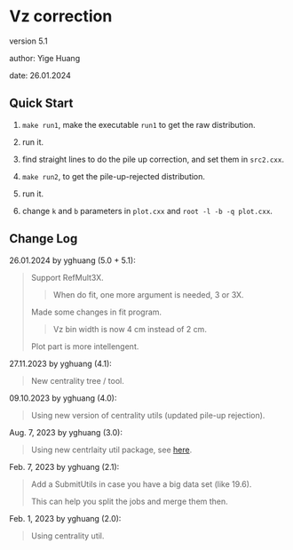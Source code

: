 # Vz correction

version 5.1

author: Yige Huang

date: 26.01.2024

## Quick Start

1. `make run1`, make the executable `run1` to get the raw distribution.

2. run it.

3. find straight lines to do the pile up correction, and set them in `src2.cxx`.

4. `make run2`, to get the pile-up-rejected distribution.

5. run it.

6. change `k` and `b` parameters in `plot.cxx` and `root -l -b -q plot.cxx`.

## Change Log

26.01.2024 by yghuang (5.0 + 5.1):

> Support RefMult3X.
>
>> When do fit, one more argument is needed, 3 or 3X.
>
> Made some changes in fit program.
>
>> Vz bin width is now 4 cm instead of 2 cm.
>
> Plot part is more intellengent.

27.11.2023 by yghuang (4.1):

> New centrality tree / tool.

09.10.2023 by yghuang (4.0):

> Using new version of centrality utils (updated pile-up rejection).

Aug. 7, 2023 by yghuang (3.0):

> Using new centrlaity util package, see [here](https://github.com/LearnerYme/CentralityUtils.git).

Feb. 7, 2023 by yghuang (2.1):

> Add a SubmitUtils in case you have a big data set (like 19.6).
>
> This can help you split the jobs and merge them then.

Feb. 1, 2023 by yghuang (2.0):

> Using centrality util.

